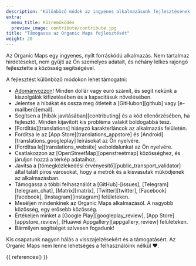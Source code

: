 ```yaml
---
description: "Különböző módok az ingyenes alkalmazásunk fejlesztésének támogatására"
extra:
  menu_title: Közreműködés
  preview_image: contribute/contribute.jpg
title: "Támogassa az Organic Maps fejlesztését"
weight: 20
---
```


Az Organic Maps egy ingyenes, nyílt forráskódú alkalmazás. Nem tartalmaz
hirdetéseket, nem gyűjti az Ön személyes adatait, és néhány lelkes rajongó
fejlesztette a közösség segítségével.

A fejlesztést különböző módokon lehet támogatni:

- [Adományozzon](@/donate/index.md)! Minden dollár vagy euró számít, és
  segít nekünk a kiszolgálók kifizetésében és a kapacitásuk növelésében.
- Jelentse a hibákat és ossza meg ötleteit a [GitHubon][github] vagy
  [e-mailben][email].
- Segítsen a [hibák javításában][contributing] és a kód ellenőrzésében, ha
  fejlesztő. Minden kijavított kis probléma valakit boldogabbá tesz.
- [Fordítás][translations] hiányzó karakterláncok az alkalmazás felületén.
- Fordítsa le az [App Store][translations_appstore] és
  [Android][translations_googleplay] leírásokat az Ön nyelvére.
- [Fordítsa le][translations_website] weboldalunkat az Ön nyelvére.
- Csatlakozzon az [OpenStreetMap][openstreetmap] közösséghez, és járuljon
  hozzá a térkép adataihoz.
- Javítsa a [tömegközlekedési érvényesítő][public_transport_validator] által
  talált piros városokat, hogy a metrók és a kisvasutak működjenek az
  alkalmazásban.
- Támogassa a többi felhasználót a [GitHub]-[issues],
  [Telegram][telegram_chat], [Matrix][matrix], [Twitter][twitter],
  [Facebook][facebook], [Instagram][instagram] felületeken.
- Meséljen mindenkinek az Organic Maps alkalmazásól. A nagyobb közösség, egy
  erősebb közösség.
- Értékeljen minket a [Google Play][googleplay_review], [App
  Store][appstore_review], [Huawei Appgallery][appgallery_review]
  felületeken.
- Bármilyen segítséget szívesen fogadunk!

Kis csapatunk nagyon hálás a visszajelzésekért és a támogatásért. Az Organic
Maps nem lenne lehetséges a felhasználóink nélkül ❤️.

{{ references() }}
